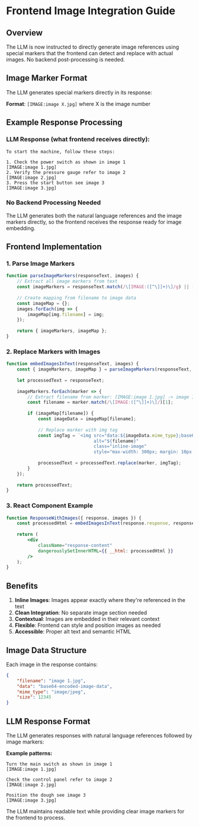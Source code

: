 # Frontend Image Integration Guide

## Overview
The LLM is now instructed to directly generate image references using special markers that the frontend can detect and replace with actual images. No backend post-processing is needed.

## Image Marker Format
The LLM generates special markers directly in its response:

**Format**: `[IMAGE:image X.jpg]` where X is the image number

## Example Response Processing

### LLM Response (what frontend receives directly):
```
To start the machine, follow these steps:

1. Check the power switch as shown in image 1
[IMAGE:image 1.jpg]
2. Verify the pressure gauge refer to image 2
[IMAGE:image 2.jpg]
3. Press the start button see image 3
[IMAGE:image 3.jpg]
```

### No Backend Processing Needed
The LLM generates both the natural language references and the image markers directly, so the frontend receives the response ready for image embedding.

## Frontend Implementation

### 1. Parse Image Markers
```javascript
function parseImageMarkers(responseText, images) {
    // Extract all image markers from text
    const imageMarkers = responseText.match(/\[IMAGE:([^\]]+)\]/g) || [];
    
    // Create mapping from filename to image data
    const imageMap = {};
    images.forEach(img => {
        imageMap[img.filename] = img;
    });
    
    return { imageMarkers, imageMap };
}
```

### 2. Replace Markers with Images
```javascript
function embedImagesInText(responseText, images) {
    const { imageMarkers, imageMap } = parseImageMarkers(responseText, images);
    
    let processedText = responseText;
    
    imageMarkers.forEach(marker => {
        // Extract filename from marker: [IMAGE:image 1.jpg] -> image 1.jpg
        const filename = marker.match(/\[IMAGE:([^\]]+)\]/)[1];
        
        if (imageMap[filename]) {
            const imageData = imageMap[filename];
            
            // Replace marker with img tag
            const imgTag = `<img src="data:${imageData.mime_type};base64,${imageData.data}" 
                                 alt="${filename}" 
                                 class="inline-image" 
                                 style="max-width: 300px; margin: 10px 0;" />`;
            
            processedText = processedText.replace(marker, imgTag);
        }
    });
    
    return processedText;
}
```

### 3. React Component Example
```jsx
function ResponseWithImages({ response, images }) {
    const processedHtml = embedImagesInText(response.response, response.images);
    
    return (
        <div 
            className="response-content"
            dangerouslySetInnerHTML={{ __html: processedHtml }}
        />
    );
}
```

## Benefits

1. **Inline Images**: Images appear exactly where they're referenced in the text
2. **Clean Integration**: No separate image section needed
3. **Contextual**: Images are embedded in their relevant context
4. **Flexible**: Frontend can style and position images as needed
5. **Accessible**: Proper alt text and semantic HTML

## Image Data Structure
Each image in the response contains:
```json
{
    "filename": "image 1.jpg",
    "data": "base64-encoded-image-data",
    "mime_type": "image/jpeg",
    "size": 12345
}
```

## LLM Response Format
The LLM generates responses with natural language references followed by image markers:

**Example patterns:**
```
Turn the main switch as shown in image 1
[IMAGE:image 1.jpg]

Check the control panel refer to image 2  
[IMAGE:image 2.jpg]

Position the dough see image 3
[IMAGE:image 3.jpg]
```

The LLM maintains readable text while providing clear image markers for the frontend to process.
